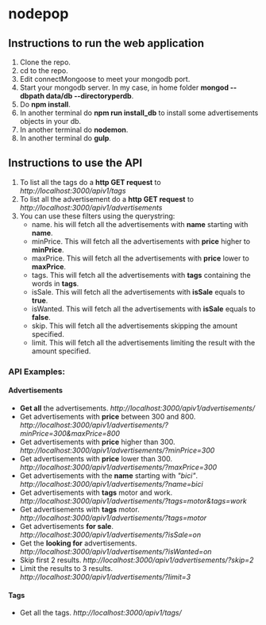 # nodepop

## Instructions to run the web application

1. Clone the repo.
2. cd to the repo.
3. Edit connectMongoose to meet your mongodb port.
4. Start your mongodb server. In my case, in home folder **mongod --dbpath data/db --directoryperdb**.
5. Do **npm install**.
6. In another terminal do **npm run install_db** to install some advertisements objects in your db.
7. In another terminal do **nodemon**.
8. In another terminal do **gulp**.

## Instructions to use the API

1. To list all the tags do a **http GET request** to *http://localhost:3000/apiv1/tags*
2. To list all the advertisement do a **http GET request** to *http://localhost:3000/apiv1/advertisements*
3. You can use these filters using the querystring:
    - name. his will fetch all the advertisements with **name** starting with **name**.
    - minPrice. This will fetch all the advertisements with **price** higher to **minPrice**.
    - maxPrice. This will fetch all the advertisements with **price** lower to **maxPrice**.
    - tags. This will fetch all the advertisements with **tags** containing the words in **tags**.
    - isSale. This will fetch all the advertisements with **isSale** equals to **true**.
    - isWanted. This will fetch all the advertisements with **isSale** equals to **false**.
    - skip. This will fetch all the advertisements skipping the amount specified.
    - limit. This will fetch all the advertisements limiting the result with the amount specified.

### API Examples:
#### Advertisements
- **Get all** the advertisements.
    *http://localhost:3000/apiv1/advertisements/*
- Get advertisements with **price** between 300 and 800.
    *http://localhost:3000/apiv1/advertisements/?minPrice=300&maxPrice=800*
- Get advertisements with **price** higher than 300.
    *http://localhost:3000/apiv1/advertisements/?minPrice=300*
- Get advertisements with **price** lower than 300.
    *http://localhost:3000/apiv1/advertisements/?maxPrice=300*
- Get advertisements with the **name** starting with *"bici"*.
    *http://localhost:3000/apiv1/advertisements/?name=bici*
- Get advertisements with **tags** motor and work.
    *http://localhost:3000/apiv1/advertisements/?tags=motor&tags=work*
- Get advertisements with **tags** motor.
    *http://localhost:3000/apiv1/advertisements/?tags=motor*
- Get advertisements **for sale**.
    *http://localhost:3000/apiv1/advertisements/?isSale=on*
- Get the **looking for** advertisements.
    *http://localhost:3000/apiv1/advertisements/?isWanted=on*
- Skip first 2 results.
    *http://localhost:3000/apiv1/advertisements/?skip=2*
- Limit the results to 3 results.
    *http://localhost:3000/apiv1/advertisements/?limit=3*

#### Tags
- Get all the tags.
    *http://localhost:3000/apiv1/tags/*

